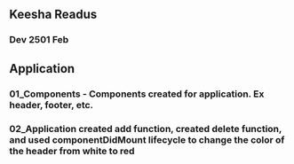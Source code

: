 ## Keesha Readus
### Dev 2501 Feb

## Application
### 01_Components - Components created for application. Ex header, footer, etc.

### 02_Application created add function, created delete function, and used componentDidMount lifecycle to change the color of the header from white to red
